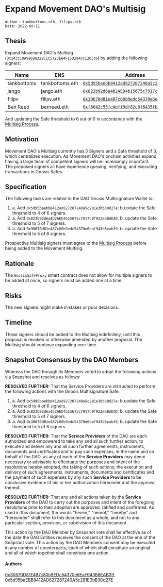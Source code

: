 # Expand Movement DAO's Multisig

```
Author: tankbottoms.eth, filipv.eth
Date: 2022-08-11
```

## Thesis

Expand Movement DAO's Multisig ([`0x143cC0A996De329C1C5723Ee4F15D2a40c1203c6`](https://etherscan.io/address/0x143cC0A996De329C1C5723Ee4F15D2a40c1203c6)) by adding the following signers:

| Name        | ENS             | Address                                                                                                                 |
| ----------- | --------------- | ----------------------------------------------------------------------------------------------------------------------- |
| tankbottoms | tankbottoms.eth | [`0x5d95baebb8412ad827287240a5c281e3bb30d27e`](https://etherscan.io/address/0x5d95baebb8412ad827287240a5c281e3bb30d27e) |
| jango       | jango.eth       | [`0x823b92d6a4b2AED4b15675c7917c9f922ea8ADAD`](https://etherscan.io/address/0x823b92d6a4b2aed4b15675c7917c9f922ea8adad) |
| filipv      | filipv.eth      | [`0x30670d81e487c80b9edc54370e6eaf943b6eab39`](https://etherscan.io/address/0x30670d81e487c80b9edc54370e6eaf943b6eab39) |
| Ben Reed    | benreed.eth     | [`0xf8042c55fe4dff9df82c0f8435fbcdc32fe60a69`](https://etherscan.io/address/0xf8042c55fe4dff9df82c0f8435fbcdc32fe60a69) |

And updating the Safe threshold to 6 out of 9 in accordance with the [Multisig Process](https://gov.move.xyz/dao/governance/Multisig).

## Motivation

Movement DAO's Multisig currently has 5 Signers and a Safe threshold of 3, which centralizes execution. As Movement DAO's onchain activities expand, having a large team of competent signers will be increasingly important. The proposed signers all have experience queuing, verifying, and executing transactions in Gnosis Safes.

## Specification

The following tasks are related to the DAO Gnosis Multisignature Wallet to:

1. a. Add `0x5d95baebb8412ad827287240a5c281e3bb30d27e`;
   b.update the Safe threshold to 4 of 6 signers.
2. a. Add `0x823b92d6a4b2AED4b15675c7917c9f922ea8ADAD`:
   b. update the Safe threshold to 5 of 7 signers.
3. a. Add `0x30670d81e487c80b9edc54370e6eaf943b6eab39`;
   b. update the Safe threshold to 5 of 8 signers.

Prospective Multisig signers must agree to the [Multisig Process](https://gov.move.xyz/dao/governance/Multisig) before being added to the Movement Multisig.

## Rationale

The `GnosisSafeProxy` smart contract does not allow for multiple signers to be added at once, so signers must be added one at a time.

## Risks

The new signers might make mistakes or poor decisions.

## Timeline

These signers should be added to the Multisig indefinitely, until this proposal is revoked or otherwise amended by another proposal. The Multisig should continue expanding over time.

## Snapshot Consensus by the DAO Members

Whereas the DAO through its Members voted to adopt the following actions via Snapshot and resolves as follows:

**RESOLVED FURTHER:** That the Service Providers are instructed to perform the following actions with the Gnosis Multisignature Safe:

1. a. Add `0x5d95baebb8412ad827287240a5c281e3bb30d27e`;
   b.update the Safe threshold to 4 of 6 signers.
2. a. Add `0x823b92d6a4b2AED4b15675c7917c9f922ea8ADAD`:
   b. update the Safe threshold to 5 of 7 signers.
3. a. Add `0x30670d81e487c80b9edc54370e6eaf943b6eab39`;
   b. update the Safe threshold to 5 of 8 signers.

**RESOLVED FURTHER:** That the **Service Providers** of the DAO are each authorized and empowered to take any and all such further action, to execute and deliver any and all such further agreements, instruments, documents and certificates and to pay such expenses, in the name and on behalf of the DAO, as any of each of the **Service Providers** may deem necessary or advisable to effectuate the purposes and intent of the resolutions hereby adopted, the taking of such actions, the execution and delivery of such agreements, instruments, documents and certificates and the payment of such expenses by any such **Service Providers** to be conclusive evidence of his or her authorization hereunder and the approval thereof.

**RESOLVED FURTHER:** That any and all actions taken by the **Service Providers** of the DAO to carry out the purposes and intent of the foregoing resolutions prior to their adoption are approved, ratified and confirmed. As used in this document, the words "herein," "hereof," "hereby" and "hereunder" shall refer to this document as a whole, and not to any particular section, provision, or subdivision of this document.

This action by the DAO Member by Snapshot vote shall be effective as of the date the DAO Entities receives the consent of the DAO at the end of the Snapshot vote. This action by the DAO Members consent may be executed in any number of counterparts, each of which shall constitute an original and all of which together shall constitute one action.

#### Authors

[0x30670D81E487c80b9EDc54370e6EaF943B6EAB39](https://etherscan.io/address/0x30670d81e487c80b9edc54370e6eaf943b6eab39),
[0x5d95baEBB8412AD827287240A5c281E3bB30d27E](https://etherscan.io/address/0x5d95baEBB8412AD827287240A5c281E3bB30d27E)
